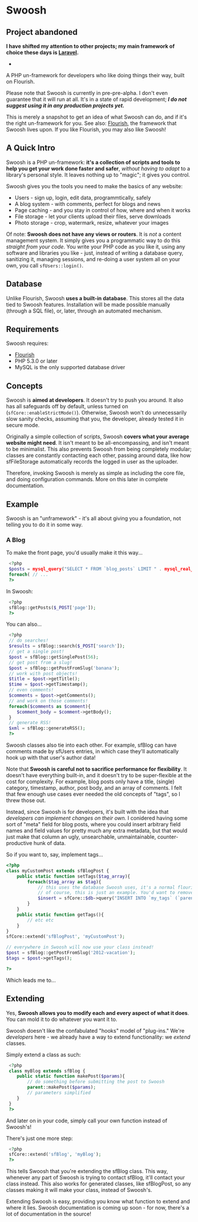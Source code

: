 Swoosh
======

## Project abandoned

**I have shifted my attention to other projects; my main framework of choice these days is [Laravel](http://laravel.com).**

-

A PHP un-framework for developers who like doing things their way, built on Flourish.

Please note that Swoosh is currently in pre-pre-alpha. I don't even guarantee that it will run at
all. It's in a state of rapid development; ***I do not suggest using it in any production
projects yet.***

This is merely a snapshot to get an idea of what Swoosh can do, and if it's the right un-framework
for you. See also: [Flourish](http://flourishlib.com), the framework that Swoosh lives upon. If you
like Flourish, you may also like Swoosh!

## A Quick Intro

Swoosh is a PHP un-framework: **it's a collection of scripts and tools to help you get your work done
faster and safer**, *without having to adapt* to a library's personal style. It leaves nothing up
to "magic"; it gives you control.

Swoosh gives you the tools you need to make the basics of any website:

* Users - sign up, login, edit data, programmtically, safely
* A blog system - with comments, perfect for blogs and news
* Page caching - and you stay in control of how, where and when it works
* File storage - let your clients upload their files, serve downloads
* Photo storage - crop, watermark, resize, whatever your images

Of note: **Swoosh does not have any views or routers**. It is *not* a content management system. 
It simply gives you a programmatic way to do this *straight from your code*. You write your PHP
code as you like it, using any software and libraries you like - just, instead of writing a
database query, sanitizing it, managing sessions, and re-doing a user system all on your own, you 
call ``sfUsers::login()``.

## Database

Unlike Flourish, Swoosh **uses a built-in database**. This stores all the data tied to Swoosh
features. Installation will be made possible manually (through a SQL file), or, later, through
an automated mechanism.

## Requirements

Swoosh requires:
* [Flourish](http://flourishlib.com)
* PHP 5.3.0 or later
* MySQL is the only supported database driver

## Concepts

Swoosh is **aimed at developers**. It doesn't try to push you around. It also has all safeguards
off by default, unless turned on (``sfCore::enableStrictMode()``). Otherwise, Swoosh won't do
unnecessarily slow sanity checks, assuming that you, the developer, already tested it in secure
mode.

Originally a simple collection of scripts, Swoosh **covers what your average website might need**.
It isn't meant to be all-encompassing, and isn't meant to be minimalist. This also prevents Swoosh
from being completely modular; classes are constantly contacting each other, passing around data,
like how sfFileStorage automatically records the logged in user as the uploader.

Therefore, invoking Swoosh is merely as simple as including the core file, and doing configuration
commands. More on this later in complete documentation.

## Example

Swoosh is an "unframework" - it's all about giving you a foundation, not telling you to do it in
some way.

### A Blog

To make the front page, you'd usually make it this way...

```php
 <?php
 $posts = mysql_query("SELECT * FROM `blog_posts` LIMIT " . mysql_real_escape_string($_POST['page']).", 30");
 foreach( // ...
 ?>
```

In Swoosh:

```php
 <?php
 sfBlog::getPosts($_POST['page']);
 ?>
```

You can also...


```php
 <?php
 // do searches!
 $results = sfBlog::search($_POST['search']);
 // get a single post!
 $post = sfBlog::getSinglePost(56);
 // get post from a slug!
 $post = sfBlog::getPostFromSlug('banana');
 // work with post objects!
 $title = $post->getTitle();
 $time = $post->getTimestamp();
 // even comments!
 $comments = $post->getComments();
 // and work on those comments!
 foreach($comments as $comment){
 	$comment_body = $comment->getBody();
 }
 // generate RSS!
 $xml = sfBlog::generateRSS();
 ?>
```

Swoosh classes also tie into each other. For example, sfBlog can have comments made by sfUsers entries,
in which case they'll automatically hook up with that user's author data!

Note that **Swoosh is careful not to sacrifice performance for flexibility**. It doesn't have everything
built-in, and it doesn't try to be super-flexible at the cost for complexity. For example, blog posts
only have a title, (single) category, timestamp, author, post body, and an array of comments. I felt
that few enough use cases ever needed the old concepts of "tags", so I threw those out. 

Instead, since Swoosh is for developers, it's built with the idea that *developers can implement
changes on their own.* I conidered having some sort of "meta" field for blog posts, where you could
insert arbitrary field names and field values for pretty much any extra metadata, but that would just
make that column an ugly, unsearchable, unmaintainable, counter-productive hunk of data.

So if you want to, say, implement tags...

```php
<?php
class myCustomPost extends sfBlogPost {
	public static function setTags($tag_array){
		foreach($tag_array as $tag){
			// this uses the database Swoosh uses, it's a normal flourish fDatabase object.
			// of course, this is just an example. You'd want to remove any existing tags first.
			$insert = sfCore::$db->query("INSERT INTO `my_tags` (`parent`, `tag`) VALUES (%s, %s)", $this->id, $tag);
		}
	}
	public static function getTags(){
		// etc etc
	}
}
sfCore::extend('sfBlogPost', 'myCustomPost');

// everywhere in Swoosh will now use your class instead!
$post = sfBlog::getPostFromSlug('2012-vacation');
$tags = $post->getTags();

?>
```


Which leads me to... 


## Extending 

Yes, **Swoosh allows you to modify each and every aspect of what it does**. You can mold it to do
whatever you want it to.

Swoosh doesn't like the confabulated "hooks" model of "plug-ins." We're *developers* here - we
already have a way to extend functionality: we *extend* classes.

Simply extend a class as such:

```php
 <?php
 class myBlog extends sfBlog {
 	public static function makePost($params){
 		// do something before submitting the post to Swoosh
 		parent::makePost($params);
 		// parameters simplified
 	}
 }
 ?>
```

And later on in your code, simply call your own function instead of Swoosh's!

There's just one more step:

```php
 <?php
 sfCore::extend('sfBlog', 'myBlog');
 ?>
```

This tells Swoosh that you're extending the sfBlog class. This way, whenever any part of Swoosh
is trying to contact sfBlog, it'll contact your class instead. This also works for generated
classes, like sfBlogPost, so any classes making it will make your class, instead of Swoosh's.

Extending Swoosh is easy, providing you know what function to extend and where it lies. Swoosh
documentation is coming up soon - for now, there's a lot of documentation in the source!
